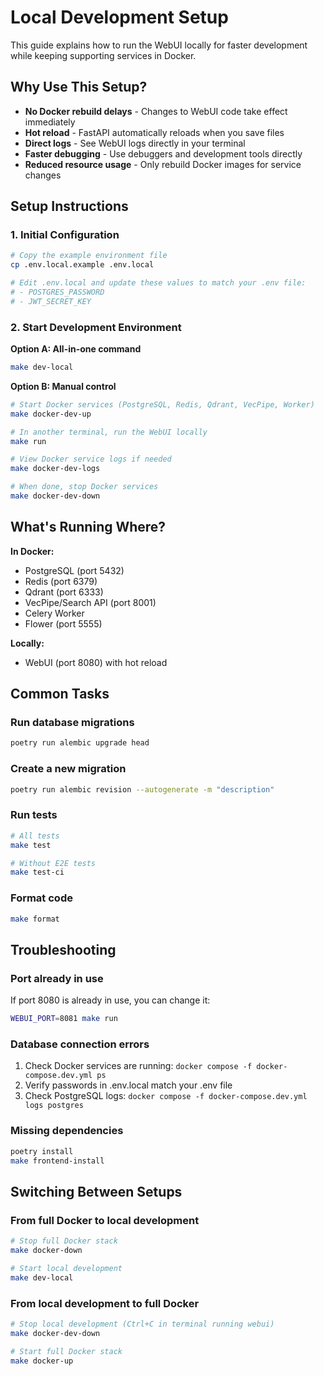 # Local Development Setup

This guide explains how to run the WebUI locally for faster development while keeping supporting services in Docker.

## Why Use This Setup?

- **No Docker rebuild delays** - Changes to WebUI code take effect immediately
- **Hot reload** - FastAPI automatically reloads when you save files
- **Direct logs** - See WebUI logs directly in your terminal
- **Faster debugging** - Use debuggers and development tools directly
- **Reduced resource usage** - Only rebuild Docker images for service changes

## Setup Instructions

### 1. Initial Configuration

```bash
# Copy the example environment file
cp .env.local.example .env.local

# Edit .env.local and update these values to match your .env file:
# - POSTGRES_PASSWORD
# - JWT_SECRET_KEY
```

### 2. Start Development Environment

**Option A: All-in-one command**
```bash
make dev-local
```

**Option B: Manual control**
```bash
# Start Docker services (PostgreSQL, Redis, Qdrant, VecPipe, Worker)
make docker-dev-up

# In another terminal, run the WebUI locally
make run

# View Docker service logs if needed
make docker-dev-logs

# When done, stop Docker services
make docker-dev-down
```

## What's Running Where?

**In Docker:**
- PostgreSQL (port 5432)
- Redis (port 6379)
- Qdrant (port 6333)
- VecPipe/Search API (port 8001)
- Celery Worker
- Flower (port 5555)

**Locally:**
- WebUI (port 8080) with hot reload

## Common Tasks

### Run database migrations
```bash
poetry run alembic upgrade head
```

### Create a new migration
```bash
poetry run alembic revision --autogenerate -m "description"
```

### Run tests
```bash
# All tests
make test

# Without E2E tests
make test-ci
```

### Format code
```bash
make format
```

## Troubleshooting

### Port already in use
If port 8080 is already in use, you can change it:
```bash
WEBUI_PORT=8081 make run
```

### Database connection errors
1. Check Docker services are running: `docker compose -f docker-compose.dev.yml ps`
2. Verify passwords in .env.local match your .env file
3. Check PostgreSQL logs: `docker compose -f docker-compose.dev.yml logs postgres`

### Missing dependencies
```bash
poetry install
make frontend-install
```

## Switching Between Setups

### From full Docker to local development
```bash
# Stop full Docker stack
make docker-down

# Start local development
make dev-local
```

### From local development to full Docker
```bash
# Stop local development (Ctrl+C in terminal running webui)
make docker-dev-down

# Start full Docker stack
make docker-up
```